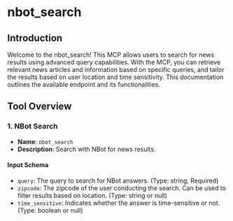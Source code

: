 # nbot_search

## Introduction

Welcome to the nbot_search! This MCP allows users to search for news results using advanced query capabilities. With the MCP, you can retrieve relevant news articles and information based on specific queries, and tailor the results based on user location and time sensitivity. This documentation outlines the available endpoint and its functionalities.

## Tool Overview

### 1. NBot Search

- **Name**: `nbot_search`
- **Description**: Search with NBot for news results.

#### Input Schema

- `query`: The query to search for NBot answers. (Type: string, Required)
- `zipcode`: The zipcode of the user conducting the search. Can be used to filter results based on location. (Type: string or null)
- `time_sensitive`: Indicates whether the answer is time-sensitive or not. (Type: boolean or null)
